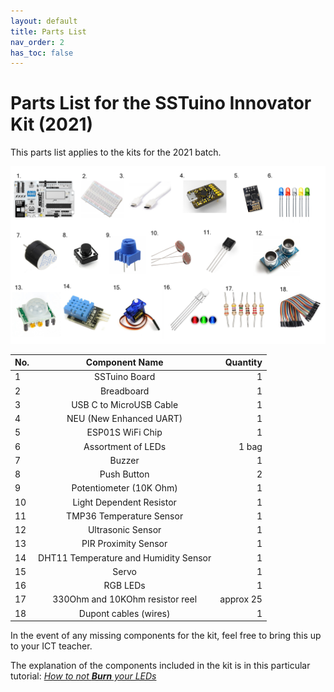 ```yaml
---
layout: default
title: Parts List
nav_order: 2
has_toc: false
---
```


# Parts List for the SSTuino Innovator Kit (2021)

This parts list applies to the kits for the 2021 batch.

![Parts List](https://raw.githubusercontent.com/d3lta-v/SSTuino/master/Image%20Assets/Tutorial%20Image%20Assets/PartsList/PartsList.png)

| No.    | Component Name                       | Quantity  |
|------- |:------------------------------------:| ---------:|
| 1      | SSTuino Board                        |         1 |
| 2      | Breadboard                           |         1 |
| 3      | USB C to MicroUSB Cable              |         1 |
| 4      | NEU (New Enhanced UART)              |         1 |
| 5      | ESP01S WiFi Chip                     |         1 |
| 6      | Assortment of LEDs                   |     1 bag |
| 7      | Buzzer                               |         1 |
| 8      | Push Button                          |         2 |
| 9      | Potentiometer (10K Ohm)              |         1 |
| 10     | Light Dependent Resistor             |         1 |
| 11     | TMP36 Temperature Sensor             |         1 |
| 12     | Ultrasonic Sensor                    |         1 |
| 13     | PIR Proximity Sensor                 |         1 |
| 14     | DHT11 Temperature and Humidity Sensor|         1 |
| 15     | Servo                                |         1 |
| 16     | RGB LEDs                             |         1 |
| 17     | 330Ohm and 10KOhm resistor reel      | approx 25 |
| 18     | Dupont cables (wires)                |         1 |

In the event of any missing components for the kit, feel free to bring this up to your ICT teacher.

The explanation of the components included in the kit is in this particular tutorial: [*How to not **Burn** your LEDs*](https://d3lta-v.github.io/SSTuino/tutorials/Sec1/electronicBasics.html)
